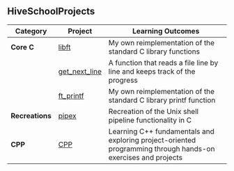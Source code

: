 ## HiveSchoolProjects

| Category | Project | Learning Outcomes |
|----------|---------|------------------|
| **Core C** | [libft](https://github.com/vkuznets23/libft) | My own reimplementation of the standard C library functions |
|            | [get_next_line](https://github.com/vkuznets23/get_next_line) | A function that reads a file line by line and keeps track of the progress |
|            | [ft_printf](https://github.com/vkuznets23/printf)  | My own reimplementation of the standard C library printf function |
| **Recreations**| [pipex](https://github.com/vkuznets23/pipex)  | Recreation of the Unix shell pipeline functionality in C
| **CPP**     | [CPP](https://github.com/vkuznets23/CPP)   | Learning C++ fundamentals and exploring project-oriented programming through hands-on exercises and projects
